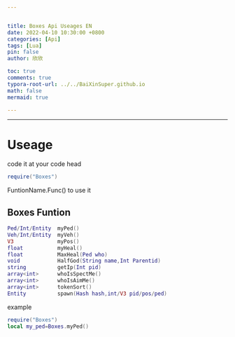 ```yaml
---


title: Boxes Api Useages EN
date: 2022-04-10 10:30:00 +0800
categories: [Api]
tags: [Lua]
pin: false
author: 欣欣

toc: true
comments: true
typora-root-url: ../../BaiXinSuper.github.io
math: false
mermaid: true

---
```




---

# Useage

code it at your code head

```lua
require("Boxes")
```

FuntionName.Func() to use it

## Boxes Funtion

```lua
Ped/Int/Entity  myPed()
Veh/Int/Entity  myVeh()
V3              myPos()
float           myHeal()
float           MaxHeal(Ped who)
void            HalfGod(String name,Int Parentid)
string          getIp(Int pid)
array<int>      whoIsSpectMe()
array<int>      whoIsAimMe()
array<int>      tokenSort()
Entity          spawn(Hash hash,int/V3 pid/pos/ped)
```

example

```lua
require("Boxes")
local my_ped=Boxes.myPed()
```



